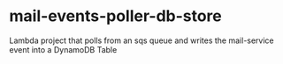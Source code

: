 # mail-events-poller-db-store
  Lambda project that polls from an sqs queue and writes the mail-service event into a DynamoDB Table
